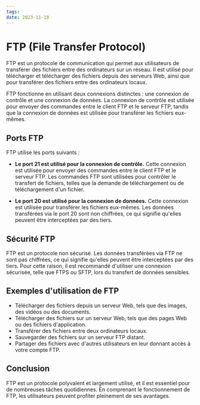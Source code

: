 ```yaml
---
tags: 
date: 2023-11-10
---
```


# FTP (File Transfer Protocol)

FTP est un protocole de communication qui permet aux utilisateurs de transférer des fichiers entre des ordinateurs sur un réseau. Il est utilisé pour télécharger et télécharger des fichiers depuis des serveurs Web, ainsi que pour transférer des fichiers entre des ordinateurs locaux.

FTP fonctionne en utilisant deux connexions distinctes : une connexion de contrôle et une connexion de données. La connexion de contrôle est utilisée pour envoyer des commandes entre le client FTP et le serveur FTP, tandis que la connexion de données est utilisée pour transférer les fichiers eux-mêmes.

## Ports FTP

FTP utilise les ports suivants :

- **Le port 21 est utilisé pour la connexion de contrôle.** Cette connexion est utilisée pour envoyer des commandes entre le client FTP et le serveur FTP. Les commandes FTP sont utilisées pour contrôler le transfert de fichiers, telles que la demande de téléchargement ou de téléchargement d'un fichier.

- **Le port 20 est utilisé pour la connexion de données.** Cette connexion est utilisée pour transférer les fichiers eux-mêmes. Les données transférées via le port 20 sont non chiffrées, ce qui signifie qu'elles peuvent être interceptées par des tiers.

## Sécurité FTP

FTP est un protocole non sécurisé. Les données transférées via FTP ne sont pas chiffrées, ce qui signifie qu'elles peuvent être interceptées par des tiers. Pour cette raison, il est recommandé d'utiliser une connexion sécurisée, telle que FTPS ou SFTP, lors du transfert de données sensibles.

## Exemples d'utilisation de FTP

- Télécharger des fichiers depuis un serveur Web, tels que des images, des vidéos ou des documents.
- Télécharger des fichiers sur un serveur Web, tels que des pages Web ou des fichiers d'application.
- Transférer des fichiers entre deux ordinateurs locaux.
- Sauvegarder des fichiers sur un serveur FTP distant.
- Partager des fichiers avec d'autres utilisateurs en leur donnant accès à votre compte FTP.

## Conclusion

FTP est un protocole polyvalent et largement utilisé, et il est essentiel pour de nombreuses tâches quotidiennes. En comprenant le fonctionnement de FTP, les utilisateurs peuvent profiter pleinement de ses avantages.